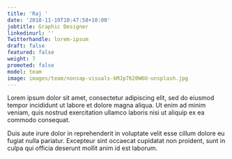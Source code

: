 ```yaml
---
title: 'Raj '
date: '2018-11-19T10:47:58+10:00'
jobtitle: Graphic Designer
linkedinurl: ''
Twitterhandle: lorem-ipsum
draft: false
featured: false
weight: 7
promoted: false
model: team
image: images/team/nonsap-visuals-kMJp7620W6U-unsplash.jpg
---
```


Lorem ipsum dolor sit amet, consectetur adipiscing elit, sed do eiusmod tempor incididunt ut labore et dolore magna aliqua. Ut enim ad minim veniam, quis nostrud exercitation ullamco laboris nisi ut aliquip ex ea commodo consequat.

Duis aute irure dolor in reprehenderit in voluptate velit esse cillum dolore eu fugiat nulla pariatur. Excepteur sint occaecat cupidatat non proident, sunt in culpa qui officia deserunt mollit anim id est laborum.
